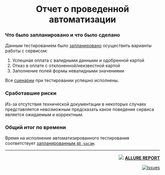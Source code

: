 <div align="center">

# Отчет о проведенной автоматизации

</div>

### Что было запланировано и что было сделано

Данным тестированием было [запланировано](https://github.com/aremarss/qa-project/blob/master/doc/Plan.md#план-автоматизации-тестирования-сервиса-покупки-тура) осуществить варианты работы с сервисом:
1. Успешная оплата с валидными данными и одобренной картой
2. Отказ в оплате с отклоненной/неизвестной картой
3. Заполнение полей формы невалидными значениями

Все [сценарии](https://github.com/aremarss/qa-project/blob/master/doc/Plan.md#перечень-автоматизируемых-сценариев) при тестировании успешно исполнены.

### Сработавшие риски

Из-за отсутствия технической документации в некоторых случаях представляется невозможным
предсказать какое поведение сервиса является ожидаемым и корректным.

### Общий итог по времени

Время на исполнение автоматизированного тестирования соответствует [запланированным `48 часам`](https://github.com/aremarss/qa-project/blob/master/doc/Plan.md#интервальная-оценка-с-учётом-рисков-в-часах).

---

<div align="right">

[<img  src="https://aremarss.github.io/qa-project-allure/favicon.ico?v=2"/>][Allure]
[**ALLURE REPORT**](https://aremarss.github.io/qa-project-allure/)

[![Issues](https://img.shields.io/github/issues-raw/aremarss/qa-project?color=800000&style=for-the-badge)](https://github.com/aremarss/qa-project/issues)

[Allure]: https://aremarss.github.io/qa-project-allure/

</div>